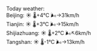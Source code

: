 Today weather:  
Beijing: ☀️   🌡️+4°C 🌬️→31km/h  
Tianjin: ☀️   🌡️+3°C 🌬️→15km/h  
Shijiazhuang: ☀️   🌡️+2°C 🌬️↖6km/h  
Tangshan: ☀️   🌡️-1°C 🌬️→13km/h  
